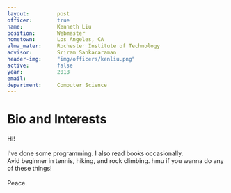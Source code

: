 ```yaml
---
layout:     	post
officer: 		true
name:      		Kenneth Liu
position: 		Webmaster
hometown: 		Los Angeles, CA
alma_mater: 	Rochester Institute of Technology
advisor: 		Sriram Sankararaman
header-img: 	"img/officers/kenliu.png"
active: 		false
year:  			2018
email: 			
department: 	Computer Science
---
```


# Bio and Interests
Hi!
<br><br> 
I've done some programming. I also read books occasionally.
<br>
Avid beginner in tennis, hiking, and rock climbing. hmu if you wanna do any of these things!
<br><br>
Peace.
